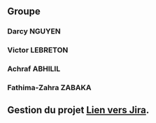 ## Groupe

### Darcy NGUYEN 
### Victor LEBRETON 
### Achraf ABHILIL
### Fathima-Zahra ZABAKA

## Gestion du projet [Lien vers Jira](https://darssnguyen.atlassian.net).

